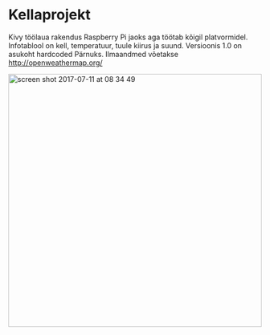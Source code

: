 # Kellaprojekt
Kivy töölaua rakendus Raspberry Pi jaoks aga töötab kõigil platvormidel. Infotablool on kell, temperatuur, tuule kiirus ja suund. Versioonis 1.0 on asukoht hardcoded Pärnuks.
Ilmaandmed võetakse http://openweathermap.org/


<img width="504" alt="screen shot 2017-07-11 at 08 34 49" src="https://user-images.githubusercontent.com/3051407/28052482-2de6011e-6614-11e7-8b29-956b467b37c9.png">
